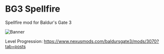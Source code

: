 # BG3 Spellfire
Spellfire mod for Baldur's Gate 3

![Banner](https://staticdelivery.nexusmods.com/mods/3474/images/12192/12192-1726346669-339882136.png)

Level Progression: https://www.nexusmods.com/baldursgate3/mods/3070?tab=posts
